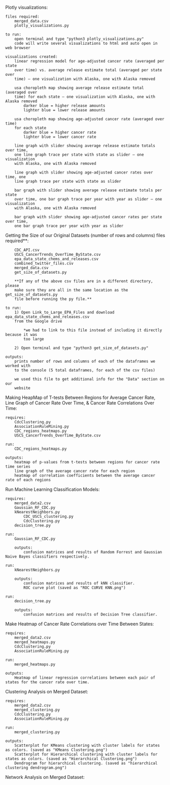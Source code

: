 Plotly visualizations:

    files required:
        merged_data.csv
        plotly_visualizations.py

    to run:
        open terminal and type "python3 plotly_visualizations.py"
        code will write several visualizations to html and auto open in web browser

    visualizations created:
        linear regression model for age-adjusted cancer rate (averaged per state
        over time) vs. average release estimate total (averaged per state over
        time) – one visualization with Alaska, one with Alaska removed

        usa choropleth map showing average release estimate total (averaged over
        time) for each state – one visualization with Alaska, one with Alaska removed
            darker blue = higher release amounts
            lighter blue = lower release amounts

        usa choropleth map showing age-adjusted cancer rate (averaged over time)
        for each state
            darker blue = higher cancer rate
            lighter blue = lower cancer rate

        line graph with slider showing average release estimate totals over time,
        one line graph trace per state with state as slider – one visualization
        with Alaska, one with Alaska removed

        line graph with slider showing age-adjusted cancer rates over time, one
        line graph trace per state with state as slider

        bar graph with slider showing average release estimate totals per state
        over time, one bar graph trace per year with year as slider – one visualization
        with Alaska, one with Alaska removed

        bar graph with slider showing age-adjusted cancer rates per state over time,
        one bar graph trace per year with year as slider
        
Getting the Size of our Original Datasets (number of rows and columns) files required**:
    
        CDC_API.csv
        USCS_CancerTrends_OverTime_ByState.csv
        epa_data_state_chems_and_releases.csv
        combined_twitter_files.csv
        merged_data.csv
        get_size_of_datasets.py
        
        **If any of the above csv files are in a different directory, please
        make sure they are all in the same location as the get_size_of_datasets.py
        file before running the py file.**
        
    to run:
        1) Open Link_to_Large_EPA_Files and download epa_data_state_chems_and_releases.csv
        from the Google drive
        
            *we had to link to this file instead of including it directly because it was
            too large
        
        2) Open terminal and type "python3 get_size_of_datasets.py"
        
    outputs:
        prints number of rows and columns of each of the dataframes we worked with
        to the console (5 total dataframes, for each of the csv files)
        
        we used this file to get additional info for the "Data" section on our
        website
      
Making HeapMap of T-tests Between Regions for Average Cancer Rate, Line Graph of Cancer Rate Over Time, & Cancer Rate Correlations Over Time:
    
    requires:
        CdcClustering.py
        AssociationRuleMining.py
        CDC_regions_heatmaps.py
        USCS_CancerTrends_OverTime_ByState.csv
        
    run:
        CDC_regions_heatmaps.py
    
    outputs:
        heatmap of p-values from t-tests between regions for cancer rate time series
        line graph of the average cancer rate for each region
        heatmap of correlation coefficients between the average cancer rate of each regions
        

Run Machine Learning Classification Models:

    requires:
        merged_data2.csv
        Gaussian_RF_CDC.py
        kNearestNeighbors.py
            CDC_USCS_clustering.py
            CdcClustering.py
        decision_tree.py
        
    run:
        Gaussian_RF_CDC.py
        
        outputs:
            confusion matrices and results of Random Forrest and Gaussian Naive Bayes classifiers respectively.
            
    run:
        kNearestNeighbors.py
        
        outputs:
            confusion matrices and results of kNN classifier.
            ROC curve plot (saved as "ROC CURVE KNN.png")
            
    run:
        decision_tree.py
        
        outputs:
            confusion matrices and results of Decision Tree classifier.
            

Make Heatmap of Cancer Rate Correlations over Time Between States:

    requires:
        merged_data2.csv
        merged_heatmaps.py
        CdcClustering.py
        AssociationRuleMining.py
        
    run:
        merged_heatmaps.py
        
    outputs:
        Heatmap of linear regression correlations between each pair of states for the cancer rate over time.
        

Clustering Analysis on Merged Dataset:

    requires:
        merged_data2.csv
        merged_clustering.py
        CdcClustering.py
        AssociationRuleMining.py
        
    run:
        merged_clustering.py
        
    outputs:
        Scatterplot for KMeans clustering with cluster labels for states as colors. (saved as "KMeans Clustering.png")
        Scatterplot for Hierarchical clustering with cluster labels for states as colors. (saved as "Hierarchical Clustering.png")
        Dendrogram for hierarchical clustering. (saved as "hierarchical clustering dendrogram.png")
        
        
Network Analysis on Merged Dataset:
    
        
        
        
        
    
